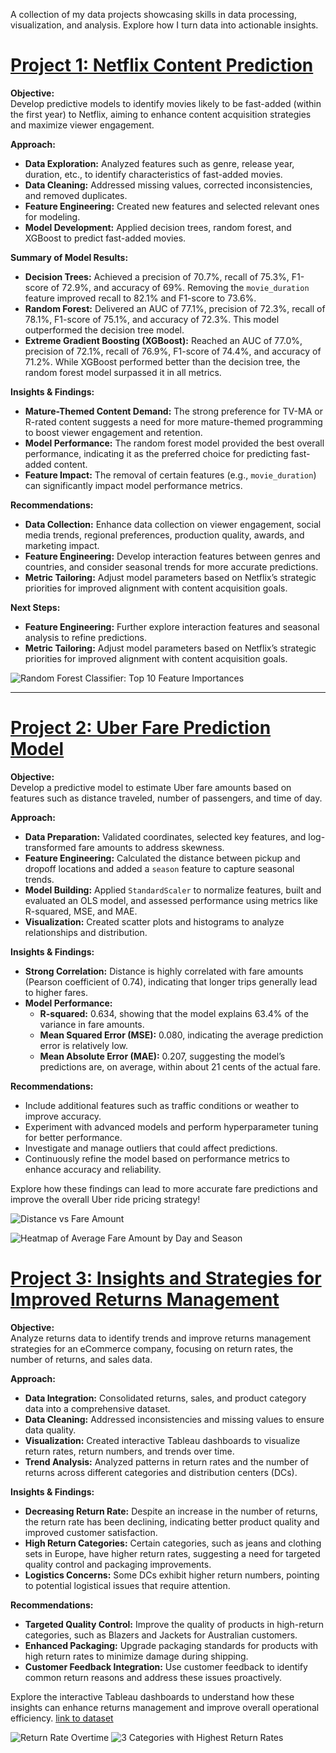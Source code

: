 A collection of my data projects showcasing skills in data processing, visualization, and analysis. Explore how I turn data into actionable insights.


# [Project 1: Netflix Content Prediction](https://github.com/CraigJustin92/Netflix_Content_Prediction)

**Objective:**  
Develop predictive models to identify movies likely to be fast-added (within the first year) to Netflix, aiming to enhance content acquisition strategies and maximize viewer engagement.

**Approach:**
- **Data Exploration:** Analyzed features such as genre, release year, duration, etc., to identify characteristics of fast-added movies.
- **Data Cleaning:** Addressed missing values, corrected inconsistencies, and removed duplicates.
- **Feature Engineering:** Created new features and selected relevant ones for modeling.
- **Model Development:** Applied decision trees, random forest, and XGBoost to predict fast-added movies.

**Summary of Model Results:**
- **Decision Trees:** Achieved a precision of 70.7%, recall of 75.3%, F1-score of 72.9%, and accuracy of 69%. Removing the `movie_duration` feature improved recall to 82.1% and F1-score to 73.6%.
- **Random Forest:** Delivered an AUC of 77.1%, precision of 72.3%, recall of 78.1%, F1-score of 75.1%, and accuracy of 72.3%. This model outperformed the decision tree model.
- **Extreme Gradient Boosting (XGBoost):** Reached an AUC of 77.0%, precision of 72.1%, recall of 76.9%, F1-score of 74.4%, and accuracy of 71.2%. While XGBoost performed better than the decision tree, the random forest model surpassed it in all metrics.

**Insights & Findings:**
- **Mature-Themed Content Demand:** The strong preference for TV-MA or R-rated content suggests a need for more mature-themed programming to boost viewer engagement and retention.
- **Model Performance:** The random forest model provided the best overall performance, indicating it as the preferred choice for predicting fast-added content.
- **Feature Impact:** The removal of certain features (e.g., `movie_duration`) can significantly impact model performance metrics.

**Recommendations:**
- **Data Collection:** Enhance data collection on viewer engagement, social media trends, regional preferences, production quality, awards, and marketing impact.
- **Feature Engineering:** Develop interaction features between genres and countries, and consider seasonal trends for more accurate predictions.
- **Metric Tailoring:** Adjust model parameters based on Netflix’s strategic priorities for improved alignment with content acquisition goals.

**Next Steps:**
- **Feature Engineering:** Further explore interaction features and seasonal analysis to refine predictions.
- **Metric Tailoring:** Adjust model parameters based on Netflix’s strategic priorities for improved alignment with content acquisition goals.

![Random Forest Classifier: Top 10 Feature Importances](https://github.com/CraigJustin92/Craigs-Data-Portfolio/blob/main/images/netflix%20feature%20importance.png?raw=true)

___

# [Project 2: Uber Fare Prediction Model](https://github.com/CraigJustin92/Uber-Fare-Prediction-Model)

**Objective:**  
Develop a predictive model to estimate Uber fare amounts based on features such as distance traveled, number of passengers, and time of day.

**Approach:**
- **Data Preparation:** Validated coordinates, selected key features, and log-transformed fare amounts to address skewness.
- **Feature Engineering:** Calculated the distance between pickup and dropoff locations and added a `season` feature to capture seasonal trends.
- **Model Building:** Applied `StandardScaler` to normalize features, built and evaluated an OLS model, and assessed performance using metrics like R-squared, MSE, and MAE.
- **Visualization:** Created scatter plots and histograms to analyze relationships and distribution.

**Insights & Findings:**
- **Strong Correlation:** Distance is highly correlated with fare amounts (Pearson coefficient of 0.74), indicating that longer trips generally lead to higher fares.
- **Model Performance:** 
  - **R-squared:** 0.634, showing that the model explains 63.4% of the variance in fare amounts.
  - **Mean Squared Error (MSE):** 0.080, indicating the average prediction error is relatively low.
  - **Mean Absolute Error (MAE):** 0.207, suggesting the model’s predictions are, on average, within about 21 cents of the actual fare.

**Recommendations:**
- Include additional features such as traffic conditions or weather to improve accuracy.
- Experiment with advanced models and perform hyperparameter tuning for better performance.
- Investigate and manage outliers that could affect predictions.
- Continuously refine the model based on performance metrics to enhance accuracy and reliability.

Explore how these findings can lead to more accurate fare predictions and improve the overall Uber ride pricing strategy!

![Distance vs Fare Amount](https://github.com/CraigJustin92/Craigs-Data-Portfolio/blob/main/images/uber%20distance%20vs%20fare.png?raw=true)

![Heatmap of Average Fare Amount by Day and Season](https://github.com/CraigJustin92/Craigs-Data-Portfolio/blob/main/images/uber%20fare%20by%20day%20and%20season.png?raw=true)

# [Project 3: Insights and Strategies for Improved Returns Management](https://public.tableau.com/shared/HSJ99SQZZ?:display_count=n&:origin=viz_share_link)

**Objective:**  
Analyze returns data to identify trends and improve returns management strategies for an eCommerce company, focusing on return rates, the number of returns, and sales data.

**Approach:**
- **Data Integration:** Consolidated returns, sales, and product category data into a comprehensive dataset.
- **Data Cleaning:** Addressed inconsistencies and missing values to ensure data quality.
- **Visualization:** Created interactive Tableau dashboards to visualize return rates, return numbers, and trends over time.
- **Trend Analysis:** Analyzed patterns in return rates and the number of returns across different categories and distribution centers (DCs).

**Insights & Findings:**
- **Decreasing Return Rate:** Despite an increase in the number of returns, the return rate has been declining, indicating better product quality and improved customer satisfaction.
- **High Return Categories:** Certain categories, such as jeans and clothing sets in Europe, have higher return rates, suggesting a need for targeted quality control and packaging improvements.
- **Logistics Concerns:** Some DCs exhibit higher return numbers, pointing to potential logistical issues that require attention.

**Recommendations:**
- **Targeted Quality Control:** Improve the quality of products in high-return categories, such as Blazers and Jackets for Australian customers.
- **Enhanced Packaging:** Upgrade packaging standards for products with high return rates to minimize damage during shipping.
- **Customer Feedback Integration:** Use customer feedback to identify common return reasons and address these issues proactively.

Explore the interactive Tableau dashboards to understand how these insights can enhance returns management and improve overall operational efficiency.
[link to dataset](https://www.kaggle.com/datasets/mustafakeser4/looker-ecommerce-bigquery-dataset)

![Return Rate Overtime](https://github.com/CraigJustin92/Craigs-Data-Portfolio/blob/main/images/returns%20management%201.png?raw=true)
![3 Categories with Highest Return Rates](https://github.com/CraigJustin92/Craigs-Data-Portfolio/blob/main/images/returns%20management%202.png?raw=true)

